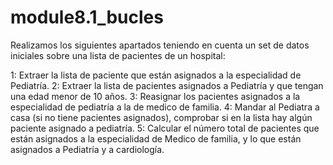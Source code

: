 # module8.1_bucles
Realizamos los siguientes apartados teniendo en cuenta un set de datos iniciales sobre una lista de pacientes de un hospital:

1: Extraer la lista de paciente que están asignados a la especialidad de Pediatría.
2: Extraer la lista de pacientes asignados a Pediatría y que tengan una edad menor de 10 años.
3: Reasignar los pacientes asignados a la especialidad de pediatría a la de medico de familia.
4: Mandar al Pediatra a casa (si no tiene pacientes asignados), comprobar si en la lista hay algún paciente asignado a pediatría.
5: Calcular el número total de pacientes que están asignados a la especialidad de Medico de familia, y lo que están asignados a Pediatría y a cardiología.